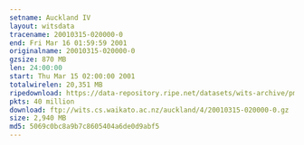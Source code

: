 ```yaml
---
setname: Auckland IV
layout: witsdata
tracename: 20010315-020000-0
end: Fri Mar 16 01:59:59 2001
originalname: 20010315-020000-0
gzsize: 870 MB
len: 24:00:00
start: Thu Mar 15 02:00:00 2001
totalwirelen: 20,351 MB
ripedownload: https://data-repository.ripe.net/datasets/wits-archive/pma/long/auck/4//20010315-020000-0.gz
pkts: 40 million
download: ftp://wits.cs.waikato.ac.nz/auckland/4/20010315-020000-0.gz
size: 2,940 MB
md5: 5069c0bc8a9b7c8605404a6de0d9abf5
---
```

